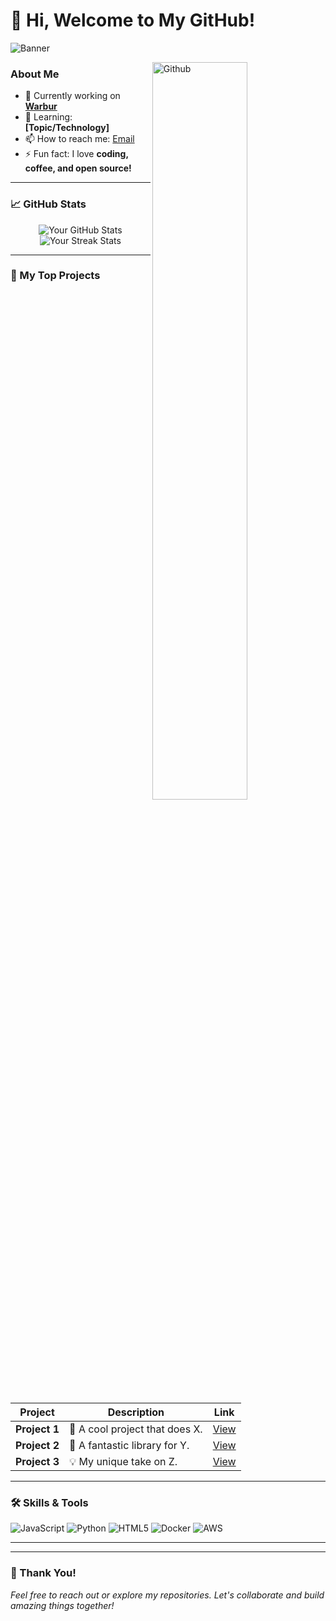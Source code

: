# 👋 Hi, Welcome to My GitHub!

![Banner](background.gif)

<img width="55%" align="right" alt="Github" src="https://raw.githubusercontent.com/onimur/.github/master/.resources/git-header.svg" />

### About Me
- 🔭 Currently working on **[Warbur](https://github.com/Pliuyy/Warbur-Web)**  
- 🌱 Learning: **[Topic/Technology]**  
- 📫 How to reach me: [Email](raflialk7@gmail.com) 
- ⚡ Fun fact: I love **coding, coffee, and open source!**

---

### 📈 GitHub Stats
<p align="center">
  <img src="https://github-readme-stats.vercel.app/api?username=Pliuyy&show_icons=true&theme=radical" alt="Your GitHub Stats" />
  <img src="https://github-readme-streak-stats.herokuapp.com/?user=Pliuyy&theme=radical" alt="Your Streak Stats" />
</p>

---

### 🚀 My Top Projects
| Project | Description | Link |
|---------|-------------|------|
| **Project 1** | 🚀 A cool project that does X. | [View](https://github.com/Pliuyy/Warbur) |
| **Project 2** | 🌟 A fantastic library for Y. | [View](https://github.com/Pliuyy/Warbur-Web) |
| **Project 3** | 💡 My unique take on Z. | [View](https://github.com/Pliuyy/Porto) |

---

### 🛠️ Skills & Tools
<p align="left">
  <img src="https://img.shields.io/badge/Code-JavaScript-informational?style=flat&logo=javascript&color=F7DF1E" alt="JavaScript" />
  <img src="https://img.shields.io/badge/Code-Python-informational?style=flat&logo=python&color=3776AB" alt="Python" />
  <img src="https://img.shields.io/badge/Code-HTML5-informational?style=flat&logo=html5&color=E34F26" alt="HTML5" />
  <img src="https://img.shields.io/badge/Tool-Docker-informational?style=flat&logo=docker&color=2496ED" alt="Docker" />
  <img src="https://img.shields.io/badge/Cloud-AWS-informational?style=flat&logo=amazon-aws&color=232F3E" alt="AWS" />
</p>

---

---

### 🖤 Thank You!
*Feel free to reach out or explore my repositories. Let's collaborate and build amazing things together!*
